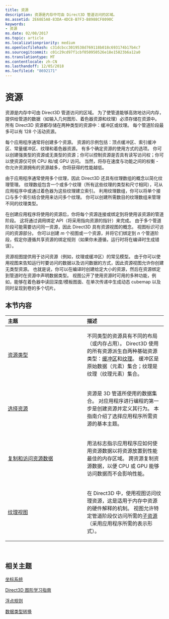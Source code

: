 ```yaml
---
title: 资源
description: 资源是内存中可由 Direct3D 管道访问的区域。
ms.assetid: 2E68E5A8-83DA-4DC8-B7F3-B8988CF8090C
keywords:
- 资源
ms.date: 02/08/2017
ms.topic: article
ms.localizationpriority: medium
ms.openlocfilehash: c31dcbcc3019538d769118b018c693174b17b4c7
ms.sourcegitcommit: c01c29cd97f1cbf050950526e18e15823b6a12a0
ms.translationtype: MT
ms.contentlocale: zh-CN
ms.lasthandoff: 12/05/2018
ms.locfileid: "8692171"
---
```

# <a name="resources"></a>资源


资源是内存中可由 Direct3D 管道访问的区域。 为了使管道能够高效地访问内存，提供给管道的数据（如输入几何图形、着色器资源和纹理）必须存储在资源中。 所有 Direct3D 资源都存储在两种类型的资源中：缓冲区或纹理。 每个管道阶段最多可以有 128 个活动资源。

每个应用程序通常将创建多个资源。 资源的示例包括：顶点缓冲区、索引缓冲区、常量缓冲区、纹理和着色器资源。 有多个确定资源的使用方式的选项。 你可以创建强类型的资源或无类型的资源；你可以控制资源是否具有读写访问权；你可以使资源仅可供 CPU 和/或 GPU 访问。 当然，将存在速度与功能之间的权衡 - 你允许资源拥有的资源越多，你将获得的性能越低。

由于应用程序通常使用多个纹理，因此 Direct3D 还具有纹理数组的概念以简化纹理管理。 纹理数组包含一个或多个纹理（所有这些纹理的类型和尺寸相同），可从应用程序中或通过着色器为这些纹理建立索引。 利用纹理数组，你可以将单个接口与多个索引结合使用来访问多个纹理。 你可以创建所需数目的纹理数组来管理不同的纹理类型。

在创建应用程序将使用的资源后，你将每个资源连接或绑定到将使用该资源的管道阶段。 这将通过调用绑定 API（将采用指向资源的指针）来完成。 由于多个管道阶段可能需要访问同一资源，因此 Direct3D 具有资源视图的概念。 视图标识可访问的资源部分。 你可以创建 *m* 个视图或一个资源，并将它们绑定到 *n* 个管道阶段，假定你遵循共享资源的绑定规则（如果你未遵循，运行时将在编译时生成错误）。

资源视图提供用于访问资源（例如，纹理或缓冲区）的常见模型。 由于你可以使用视图来告知运行时要访问的数据以及访问数据的方式，因此资源视图允许你创建无类型资源。 也就是说，你可以在编译时创建给定大小的资源，然后在资源绑定到管道时在资源中声明数据类型。 视图公开了使用资源时可用的多种功能，例如，能够在着色器中读回深度/模板图面、在单次传递中生成动态 cubemap 以及同时呈现到卷的多个切片。

## <a name="span-idin-this-sectionspanin-this-section"></a><span id="in-this-section"></span>本节内容


<table>
<colgroup>
<col width="50%" />
<col width="50%" />
</colgroup>
<thead>
<tr class="header">
<th align="left">主题</th>
<th align="left">描述</th>
</tr>
</thead>
<tbody>
<tr class="odd">
<td align="left"><p><a href="resource-types.md">资源类型</a></p></td>
<td align="left"><p>不同类型的资源具有不同的布局（或内存占用）。 Direct3D 使用的所有资源派生自两种基础资源类型：<a href="resource-types.md#buffer-resources">缓冲区</a>和<a href="resource-types.md#texture-resources">纹理</a>。 缓冲区是原始数据（元素）集合；纹理是纹理（纹理元素）集合。</p></td>
</tr>
<tr class="even">
<td align="left"><p><a href="choosing-a-resource.md">选择资源</a></p></td>
<td align="left"><p>资源是 3D 管道所使用的数据集合。 对应用程序进行编程的第一步是创建资源并定义其行为。 本指南介绍了选择应用程序所需资源的基本主题。</p></td>
</tr>
<tr class="odd">
<td align="left"><p><a href="copying-and-accessing-resource-data.md">复制和访问资源数据</a></p></td>
<td align="left"><p>用法标志指示应用程序应如何使用资源数据以将资源放置到性能最佳的内存区域。 跨资源复制资源数据，以便 CPU 或 GPU 能够访问数据而不会影响性能。</p></td>
</tr>
<tr class="even">
<td align="left"><p><a href="texture-views.md">纹理视图</a></p></td>
<td align="left"><p>在 Direct3D 中，使用视图访问纹理资源，这是适用于内存中资源的硬件解释的机制。 视图允许特定管道阶段仅访问所需的<a href="resource-types.md">子资源</a>（采用应用程序所需的表示形式）。</p></td>
</tr>
</tbody>
</table>

 

## <a name="span-idrelated-topicsspanrelated-topics"></a><span id="related-topics"></span>相关主题


[坐标系统](coordinate-systems.md)

[Direct3D 图形学习指南](index.md)

[浮点规则](floating-point-rules.md)

[数据类型转换](data-type-conversion.md)
